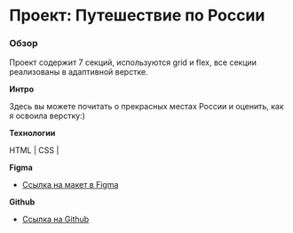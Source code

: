 # Проект: Путешествие по России

### Обзор
Проект содержит 7 секций, используются grid и flex, все секции реализованы в адаптивной верстке. 

**Интро**

Здесь вы можете почитать о прекрасных местах России и оценить, как я освоила верстку:)

**Технологии**

HTML | CSS |

**Figma**

* [Ссылка на макет в Figma](https://www.figma.com/file/5S2WSbEFL6awjVWJ0NWL8Q/Sprint-3_-Russia-_-desktop-%2B-mobile?node-id=63326%3A0)

**Github**

* [Ссылка на Github](https://alina21-011.github.io/russian-travel/)
